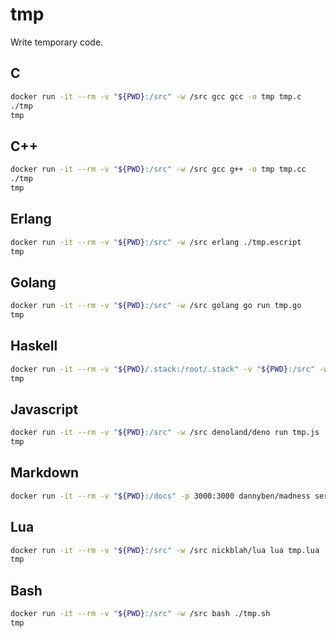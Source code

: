# tmp

Write temporary code.

## C

```sh
docker run -it --rm -v "${PWD}:/src" -w /src gcc gcc -o tmp tmp.c
./tmp
tmp
```

## C++

```sh
docker run -it --rm -v "${PWD}:/src" -w /src gcc g++ -o tmp tmp.cc
./tmp
tmp
```

## Erlang

```sh
docker run -it --rm -v "${PWD}:/src" -w /src erlang ./tmp.escript
tmp
```

## Golang

```sh
docker run -it --rm -v "${PWD}:/src" -w /src golang go run tmp.go
tmp
```

## Haskell

```sh
docker run -it --rm -v "${PWD}/.stack:/root/.stack" -v "${PWD}:/src" -w /src haskell ./tmp.hs
tmp
```

## Javascript

```sh
docker run -it --rm -v "${PWD}:/src" -w /src denoland/deno run tmp.js
tmp
```

## Markdown

```sh
docker run -it --rm -v "${PWD}:/docs" -p 3000:3000 dannyben/madness server
```

## Lua

```sh
docker run -it --rm -v "${PWD}:/src" -w /src nickblah/lua lua tmp.lua
tmp
```

## Bash

```sh
docker run -it --rm -v "${PWD}:/src" -w /src bash ./tmp.sh
tmp
```
